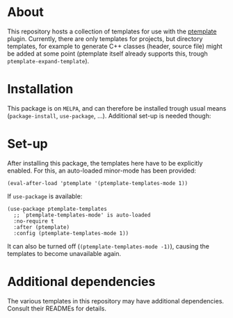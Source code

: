 # About

This repository hosts a collection of templates for use with the
[ptemplate](https://github.com/nbfalcon/ptemplate) plugin. Currently, there are
only templates for projects, but directory templates, for example to generate
C++ classes (header, source file) might be added at some point (ptemplate itself
already supports this, trough `ptemplate-expand-template`).

# Installation

This package is on `MELPA`, and can therefore be installed trough usual means
(`package-install`, `use-package`, …). Additional set-up is needed though:

# Set-up

After installing this package, the templates here have to be explicitly enabled.
For this, an auto-loaded minor-mode has been provided:

``` emacs-lisp
(eval-after-load 'ptemplate '(ptemplate-templates-mode 1))
```

If `use-package` is available:

``` emacs-lisp
(use-package ptemplate-templates
  ;; `ptemplate-templates-mode' is auto-loaded
  :no-require t
  :after (ptemplate)
  :config (ptemplate-templates-mode 1))
```

It can also be turned off (`(ptemplate-templates-mode -1)`), causing the
templates to become unavailable again.

# Additional dependencies

The various templates in this repository may have additional dependencies.
Consult their READMEs for details.
